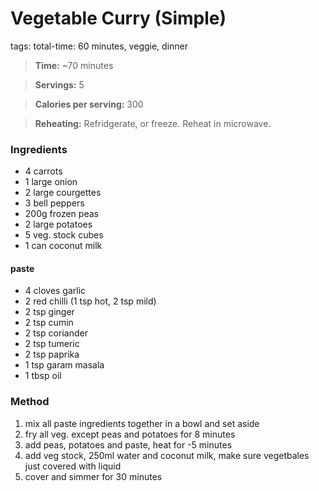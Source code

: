 # Vegetable Curry (Simple) 

tags: total-time: 60 minutes, veggie, dinner

> **Time:** ~70 minutes 

> **Servings:** 5

> **Calories per serving:** 300

> **Reheating:** Refridgerate, or freeze. Reheat in microwave.

### Ingredients

* 4 carrots
* 1 large onion
* 2 large courgettes
* 3 bell peppers
* 200g frozen peas
* 2 large potatoes
* 5 veg. stock cubes
* 1 can coconut milk


#### paste
* 4 cloves garlic
* 2 red chilli (1 tsp hot, 2 tsp mild)
* 2 tsp ginger
* 2 tsp cumin
* 2 tsp coriander
* 2 tsp tumeric
* 2 tsp paprika
* 1 tsp garam masala
* 1 tbsp oil

### Method

1. mix all paste ingredients together in a bowl and set aside
2. fry all veg. except peas and potatoes for 8 minutes
3. add peas, potatoes and paste, heat for -5 minutes
4. add veg stock, 250ml water and coconut milk, make sure vegetbales just covered with liquid
5. cover and simmer for 30 minutes
